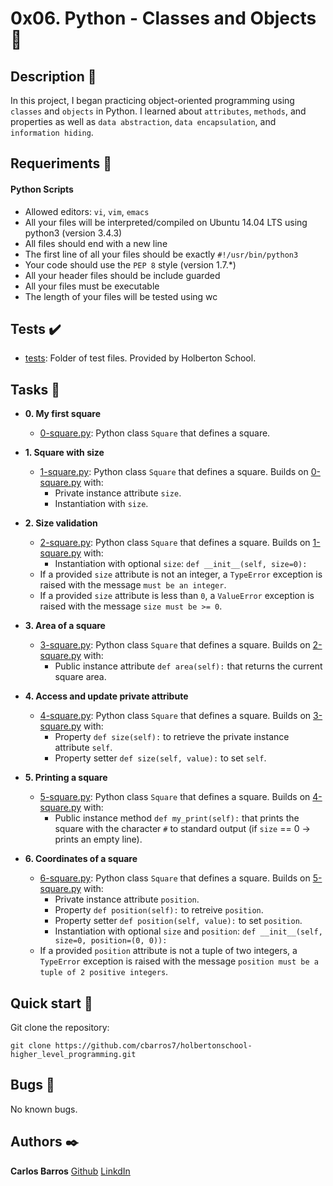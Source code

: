 # 0x06. Python - Classes and Objects :robot:

## Description :speech_balloon:
In this project, I began practicing object-oriented programming using ```classes``` and ```objects``` in Python. I learned about ```attributes```, ```methods```, and properties as well as ```data abstraction```, ```data encapsulation```, and ```information hiding```.

## Requeriments :bookmark_tabs:

#### Python Scripts

* Allowed editors: ```vi```, ```vim```, ```emacs```
* All your files will be interpreted/compiled on Ubuntu 14.04 LTS using python3 (version 3.4.3)
* All files should end with a new line
* The first line of all your files should be exactly ```#!/usr/bin/python3```
* Your code should use the ```PEP 8``` style (version 1.7.*)
* All your header files should be include guarded
* All your files must be executable
* The length of your files will be tested using wc


## Tests :heavy_check_mark:

* [tests](./tests): Folder of test files. Provided by Holberton School.

## Tasks :page_with_curl:

* **0. My first square**
  * [0-square.py](./0-square.py): Python class `Square` that defines a square.

* **1. Square with size**
  * [1-square.py](./1-square.py): Python class `Square` that defines a square. Builds on
  [0-square.py](./0-square.py) with:
    * Private instance attribute `size`.
    * Instantiation with `size`.

* **2. Size validation**
  * [2-square.py](./2-square.py): Python class `Square` that defines a square. Builds on
  [1-square.py](./1-square.py) with:
    * Instantiation with optional `size`: `def __init__(self, size=0):`
  * If a provided `size` attribute is not an integer, a `TypeError` exception
  is raised with the message `must be an integer`.
  * If a provided `size` attribute is less than `0`, a `ValueError` exception
  is raised with the message `size must be >= 0`.

* **3. Area of a square**
  * [3-square.py](./3-square.py): Python class `Square` that defines a square. Builds on
  [2-square.py](./2-square.py) with:
    * Public instance attribute `def area(self):` that returns the current
    square area.

* **4. Access and update private attribute**
  * [4-square.py](./4-square.py): Python class `Square` that defines a square. Builds on
  [3-square.py](./3-square.py) with:
    * Property `def size(self):` to retrieve the private instance
    attribute `self`.
    * Property setter `def size(self, value):` to set `self`.

* **5. Printing a square**
  * [5-square.py](./5-square.py): Python class `Square` that defines a square. Builds on
  [4-square.py](./4-square.py) with:
    * Public instance method `def my_print(self):` that prints the square
    with the character `#` to standard output (if `size` == 0 -> prints an empty
    line).

* **6. Coordinates of a square**
  * [6-square.py](./6-square.py): Python class `Square` that defines a square. Builds on
  [5-square.py](./5-square.py) with:
    * Private instance attribute `position`.
    * Property `def position(self):` to retreive `position`.
    * Property setter `def position(self, value):` to set `position`.
    * Instantiation with optional `size` and `position`:
    `def __init__(self, size=0, position=(0, 0)):`
  * If a provided `position` attribute is not a tuple of two integers, a
  `TypeError` exception is raised with the message `position must be a tuple of
  2 positive integers`.


## Quick start :runner:
Git clone the repository:

```
git clone https://github.com/cbarros7/holbertonschool-higher_level_programming.git
```

## Bugs :loudspeaker:
No known bugs.


## Authors :black_nib:
**Carlos Barros** [Github](https://github.com/cbarros7)
                  [LinkdIn](https://www.linkedin.com/in/carlosbarros7/)
